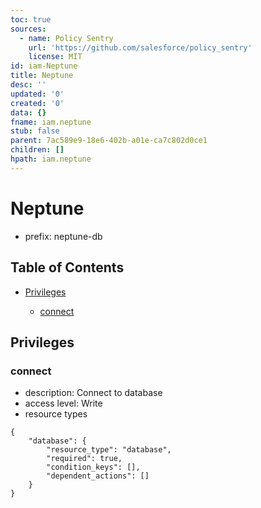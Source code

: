 ```yaml
---
toc: true
sources:
  - name: Policy Sentry
    url: 'https://github.com/salesforce/policy_sentry'
    license: MIT
id: iam-Neptune
title: Neptune
desc: ''
updated: '0'
created: '0'
data: {}
fname: iam.neptune
stub: false
parent: 7ac589e9-18e6-402b-a01e-ca7c802d0ce1
children: []
hpath: iam.neptune
---
```

# Neptune

- prefix: neptune-db

## Table of Contents

- [Privileges](#privileges)

  - [connect](#connect)

## Privileges

### connect

- description: Connect to database
- access level: Write
- resource types

```
{
    "database": {
        "resource_type": "database",
        "required": true,
        "condition_keys": [],
        "dependent_actions": []
    }
}
```
